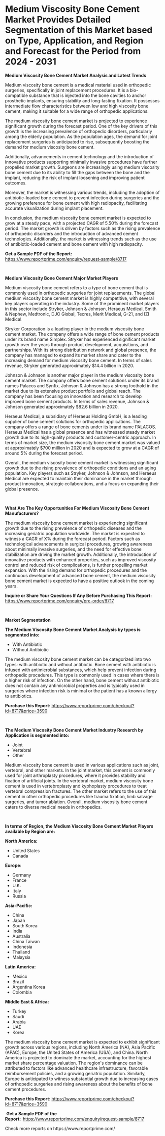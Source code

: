 <p><h1>Medium Viscosity Bone Cement Market Provides Detailed Segmentation of this Market based on Type, Application, and Region and Forecast for the Period from 2024 - 2031</h1></p><p><strong>Medium Viscosity Bone Cement Market Analysis and Latest Trends</strong></p>
<p><p>Medium viscosity bone cement is a medical material used in orthopedic surgeries, specifically in joint replacement procedures. It is a bio-compatible substance that is injected into the bone cavities to anchor prosthetic implants, ensuring stability and long-lasting fixation. It possesses intermediate flow characteristics between low and high viscosity bone cement, making it suitable for a wide range of orthopedic applications.</p><p>The medium viscosity bone cement market is projected to experience significant growth during the forecast period. One of the key drivers of this growth is the increasing prevalence of orthopedic disorders, particularly among the elderly population. As the population ages, the demand for joint replacement surgeries is anticipated to rise, subsequently boosting the demand for medium viscosity bone cement.</p><p>Additionally, advancements in cement technology and the introduction of innovative products supporting minimally invasive procedures have further propelled market growth. Surgeons are increasingly using medium viscosity bone cement due to its ability to fill the gaps between the bone and the implant, reducing the risk of implant loosening and improving patient outcomes.</p><p>Moreover, the market is witnessing various trends, including the adoption of antibiotic-loaded bone cement to prevent infection during surgeries and the growing preference for bone cement with high radiopacity, facilitating accurate visualization during implant placement.</p><p>In conclusion, the medium viscosity bone cement market is expected to grow at a steady pace, with a projected CAGR of 5.50% during the forecast period. The market growth is driven by factors such as the rising prevalence of orthopedic disorders and the introduction of advanced cement technologies. Additionally, the market is witnessing trends such as the use of antibiotic-loaded cement and bone cement with high radiopacity.</p></p>
<p><strong>Get a Sample PDF of the Report:&nbsp;</strong> <a href="https://www.reportprime.com/enquiry/request-sample/8717">https://www.reportprime.com/enquiry/request-sample/8717</a></p>
<p>&nbsp;</p>
<p><strong>Medium Viscosity Bone Cement Major Market Players</strong></p>
<p><p>Medium viscosity bone cement refers to a type of bone cement that is commonly used in orthopedic surgeries for joint replacements. The global medium viscosity bone cement market is highly competitive, with several key players operating in the industry. Some of the prominent market players in this sector include Stryker, Johnson & Johnson, Heraeus Medical, Smith & Nephew, Medtronic, DJO Global, Tecres, Merit Medical, G-21, and IZI Medical.</p><p>Stryker Corporation is a leading player in the medium viscosity bone cement market. The company offers a wide range of bone cement products under its brand name Simplex. Stryker has experienced significant market growth over the years through product development, acquisitions, and partnerships. With its strong distribution network and global presence, the company has managed to expand its market share and cater to the increasing demand for medium viscosity bone cement. In terms of sales revenue, Stryker generated approximately $14.4 billion in 2020.</p><p>Johnson & Johnson is another major player in the medium viscosity bone cement market. The company offers bone cement solutions under its brand names Palacos and Synfix. Johnson & Johnson has a strong foothold in the market due to its extensive product portfolio and global reach. The company has been focusing on innovation and research to develop improved bone cement products. In terms of sales revenue, Johnson & Johnson generated approximately $82.6 billion in 2020.</p><p>Heraeus Medical, a subsidiary of Heraeus Holding GmbH, is a leading supplier of bone cement solutions for orthopedic applications. The company offers a range of bone cements under its brand name PALACOS. Heraeus Medical has a global presence and has witnessed steady market growth due to its high-quality products and customer-centric approach. In terms of market size, the medium viscosity bone cement market was valued at approximately $700 million in 2020 and is expected to grow at a CAGR of around 5% during the forecast period.</p><p>Overall, the medium viscosity bone cement market is witnessing significant growth due to the rising prevalence of orthopedic conditions and an aging population. Key players such as Stryker, Johnson & Johnson, and Heraeus Medical are expected to maintain their dominance in the market through product innovation, strategic collaborations, and a focus on expanding their global presence.</p></p>
<p>&nbsp;</p>
<p><strong>What Are The Key Opportunities For Medium Viscosity Bone Cement Manufacturers?</strong></p>
<p><p>The medium viscosity bone cement market is experiencing significant growth due to the rising prevalence of orthopedic diseases and the increasing geriatric population worldwide. The market is expected to witness a CAGR of X% during the forecast period. Factors such as technological advancements in surgical procedures, growing awareness about minimally invasive surgeries, and the need for effective bone stabilization are driving the market growth. Additionally, the introduction of innovative products with enhanced properties, such as improved viscosity control and reduced risk of complications, is further propelling market expansion. With the rising demand for orthopedic procedures and the continuous development of advanced bone cement, the medium viscosity bone cement market is expected to have a positive outlook in the coming years.</p></p>
<p><strong>Inquire or Share Your Questions If Any Before Purchasing This Report:</strong> <a href="https://www.reportprime.com/enquiry/pre-order/8717">https://www.reportprime.com/enquiry/pre-order/8717</a></p>
<p>&nbsp;</p>
<p><strong>Market Segmentation</strong></p>
<p><strong>The Medium Viscosity Bone Cement Market Analysis by types is segmented into:</strong></p>
<p><ul><li>With Antibiotic</li><li>Without Antibiotic</li></ul></p>
<p><p>The medium viscosity bone cement market can be categorized into two types: with antibiotic and without antibiotic. Bone cement with antibiotic is infused with antimicrobial substances, which help prevent infection during orthopedic procedures. This type is commonly used in cases where there is a higher risk of infection. On the other hand, bone cement without antibiotic does not contain any antimicrobial properties and is typically used in surgeries where infection risk is minimal or the patient has a known allergy to antibiotics.</p></p>
<p><strong>Purchase this Report:&nbsp;</strong><a href="https://www.reportprime.com/checkout?id=8717&price=3590">https://www.reportprime.com/checkout?id=8717&price=3590</a></p>
<p>&nbsp;</p>
<p><strong>The Medium Viscosity Bone Cement Market Industry Research by Application is segmented into:</strong></p>
<p><ul><li>Joint</li><li>Vertebral</li><li>Other</li></ul></p>
<p><p>Medium viscosity bone cement is used in various applications such as joint, vertebral, and other markets. In the joint market, this cement is commonly used for joint arthroplasty procedures, where it provides stability and fixation of artificial joints. In the vertebral market, medium viscosity bone cement is used in vertebroplasty and kyphoplasty procedures to treat vertebral compression fractures. The other market refers to the use of this cement in other orthopedic procedures like trauma fixation, limb salvage surgeries, and tumor ablation. Overall, medium viscosity bone cement caters to diverse medical needs in orthopedics.</p></p>
<p>&nbsp;</p>
<p><strong>In terms of Region, the Medium Viscosity Bone Cement Market Players available by Region are:</strong></p>
<p>
    <p> <strong> North America: </strong>
        <ul>
            <li>United States</li>
            <li>Canada</li>
        </ul>
        </p> 
    <p> <strong> Europe: </strong>
        <ul>
            <li>Germany</li>
            <li>France</li>
            <li>U.K.</li>
            <li>Italy</li>
            <li>Russia</li>
        </ul>
        </p> 
    <p> <strong> Asia-Pacific: </strong>
        <ul>
            <li>China</li>
            <li>Japan</li>
            <li>South Korea</li>
            <li>India</li>
            <li>Australia</li>
            <li>China Taiwan</li>
            <li>Indonesia</li>
            <li>Thailand</li>
            <li>Malaysia</li>
        </ul>
        </p> 
    <p> <strong> Latin America: </strong>
        <ul>
            <li>Mexico</li>
            <li>Brazil</li>
            <li>Argentina Korea</li>
            <li>Colombia</li>
        </ul>
        </p> 
    <p> <strong> Middle East & Africa: </strong>
        <ul>
            <li>Turkey</li>
            <li>Saudi</li>
            <li>Arabia</li>
            <li>UAE</li>
            <li>Korea</li>
        </ul>
    </p>
    </p>
<p><p>The medium viscosity bone cement market is expected to exhibit significant growth across various regions, including North America (NA), Asia Pacific (APAC), Europe, the United States of America (USA), and China. North America is projected to dominate the market, accounting for the highest market share percentage valuation. The region's dominance can be attributed to factors like advanced healthcare infrastructure, favorable reimbursement policies, and a growing geriatric population. Similarly, Europe is anticipated to witness substantial growth due to increasing cases of orthopedic surgeries and rising awareness about the benefits of bone cement procedures.</p></p>
<p><strong>Purchase this Report: </strong><a href="https://www.reportprime.com/checkout?id=8717&price=3590">https://www.reportprime.com/checkout?id=8717&price=3590</a></p>
<p>&nbsp;<strong>Get a Sample PDF of the Report:&nbsp;&nbsp;</strong><a href="https://www.reportprime.com/enquiry/request-sample/8717">https://www.reportprime.com/enquiry/request-sample/8717</a></p>
<p><strong></strong></p>
<p>Check more reports on https://www.reportprime.com/</p>